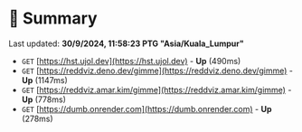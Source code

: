 # 📖 Summary
Last updated: **30/9/2024, 11:58:23 PTG "Asia/Kuala_Lumpur"**

- `GET` [https://hst.ujol.dev](https://hst.ujol.dev) - **Up** (490ms)
- `GET` [https://reddviz.deno.dev/gimme](https://reddviz.deno.dev/gimme) - **Up** (1147ms)
- `GET` [https://reddviz.amar.kim/gimme](https://reddviz.amar.kim/gimme) - **Up** (778ms)
- `GET` [https://dumb.onrender.com](https://dumb.onrender.com) - **Up** (278ms)
